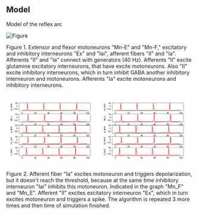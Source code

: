 ## Model

Model of the reflex arc

![Figure](Diargams_1/cheme_rf_arc.png)

Figure 1. 
Extensor and flexor motoneurons "Mn-E" and "Mn-F,"
 excitatory and inhibitory interneurons "Ex" and "Iai",
  afferent fibers "II" and "Ia". 
Afferents "II" and "Ia" connect with generators (40 Hz).
Afferents "II" excite glutamine excitatory interneurons,
 that have excite motoneurons.
Also "II" excite inhibitory interneurons,
 which in turn inhibit GABA another inhibitory interneuron and motoneurons.
Afferents "Ia" excite  motoneurons and inhibitory interneurons.


![Figure](Diargams_1/diagram_rf_arc.png)

Figure 2. 
Afferent fiber "Ia" excites motoneuron and triggers depolarization,
 but it doesn't reach the threshold, 
 because at the same time inhibitory interneuron "Iai" inhibits this motoneuron.
Indicated in the graph "Mn_F" and "Mn_E".
Afferent "II" excites excitatory interneuron "Ex",
 which in turn excites motoneuron and triggers a spike.
The algorithm is repeated 3 more times and then time of simulation finished.
